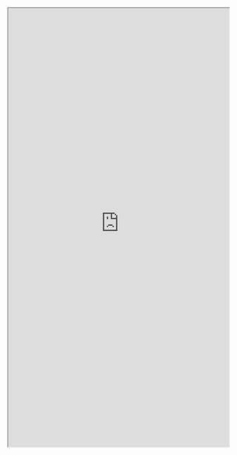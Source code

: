 <iframe src="https://mariomastrodicasa.github.io/DataDistributionManager/javadoc/index.html" width="100%" height="1000"></iframe>
